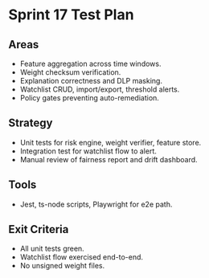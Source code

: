# Sprint 17 Test Plan

## Areas
- Feature aggregation across time windows.
- Weight checksum verification.
- Explanation correctness and DLP masking.
- Watchlist CRUD, import/export, threshold alerts.
- Policy gates preventing auto-remediation.

## Strategy
- Unit tests for risk engine, weight verifier, feature store.
- Integration test for watchlist flow to alert.
- Manual review of fairness report and drift dashboard.

## Tools
- Jest, ts-node scripts, Playwright for e2e path.

## Exit Criteria
- All unit tests green.
- Watchlist flow exercised end-to-end.
- No unsigned weight files.
